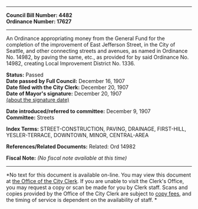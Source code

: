 * * * * *  
  
**Council Bill Number: [](#h0)[](#h2)4482**   
**Ordinance Number: 17627**  
  
* * * * *  
  
An Ordinance appropriating money from the General Fund for the completion of the improvement of East Jefferson Street, in the City of Seattle, and other connecting streets and avenues, as named in Ordinance No. 14982, by paving the same, etc., as provided for by said Ordinance No. 14982, creating Local Improvement District No. 1336.  
  
**Status:** Passed   
**Date passed by Full Council:** December 16, 1907   
**Date filed with the City Clerk:** December 20, 1907   
**Date of Mayor's signature:** December 20, 1907   
[(about the signature date)](/~public/approvaldate.htm)   
  
  
**Date introduced/referred to committee:** December 9, 1907   
**Committee:** Streets   
  
**Index Terms:** STREET-CONSTRUCTION, PAVING, DRAINAGE, FIRST-HILL, YESLER-TERRACE, DOWNTOWN, MINOR, CENTRAL-AREA  
  
**References/Related Documents:** Related: Ord 14982  
  
**Fiscal Note:** *(No fiscal note available at this time)*  
  
* * * * *  
  
*No text for this document is available on-line. You may view this document at [the Office of the City Clerk](http://www.seattle.gov/leg/clerk/contactUs.htm). If you are unable to visit the Clerk's Office, you may request a copy or scan be made for you by Clerk staff. Scans and copies provided by the Office of the City Clerk are subject to [copy fees](http://clerk.seattle.gov/~public/clerkfees.htm), and the timing of service is dependent on the availability of staff. *  
  
  

